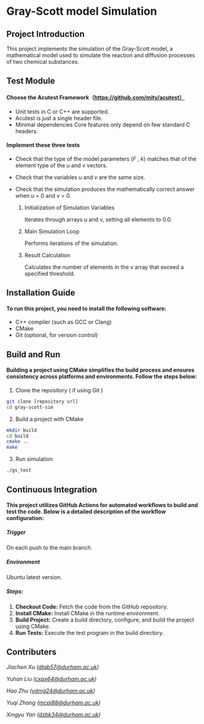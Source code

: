 # Gray-Scott model Simulation


## Project Introduction

This project implements the simulation of the Gray-Scott model, a mathematical model used to simulate the reaction and diffusion processes of two chemical substances.



## Test Module

#### Choose the Acutest Framework（https://github.com/mity/acutest）

- Unit tests in C or C++ are supported.
- Acutest is just a single header file.
- Minimal dependencies Core features only depend on few standard C headers.

#### Implement these three tests

- Check that the type of the model parameters (*F* , *k*) matches that of the element type of the *u* and *v* vectors.

- Check that the variables *u* and *v* are the same size.

- Check that the simulation produces the mathematically correct answer when *u* = 0 and *v* = 0.

  1. Initialization of Simulation Variables

     Iterates through arrays u and v, setting all elements to 0.0.

  2. Main Simulation Loop

     Performs iterations of the simulation.

  3. Result Calculation

     Calculates the number of elements in the *v* array that exceed a specified threshold.

     

## Installation Guide

#### To run this project, you need to install the following software:

- C++ compiler (such as GCC or Clang)
- CMake
- Git (optional, for version control)




## Build and Run

#### Building a project using CMake simplifies the build process and ensures consistency across platforms and environments. Follow the steps below:

1. Clone the repository ( if using Git )

```bash
git clone [repository url]
cd gray-scott-sim
```

2. Build a project with CMake 

```bash
mkdir build
cd build
cmake .. 
make 
```

3. Run simulation

```bash
./gs_test
```



## Continuous Integration

#### This project utilizes GitHub Actions for automated workflows to build and test the code. Below is a detailed description of the workflow configuration:

##### Trigger

On each push to the main branch.

##### Environment

Ubuntu latest version.

##### Steps:

1. **Checkout Code:** Fetch the code from the GitHub repository.
2. **Install CMake:** Install CMake in the runtime environment.
3. **Build Project:** Create a build directory, configure, and build the project using CMake.
4. **Run Tests:** Execute the test program in the build directory.



## Contributers

*Jiachen Xu ([dtqb57@durham.ac.uk]())*

*Yuhan Liu ([cxpx64@durham.ac.uk]())*

*Hao Zhu ([vdmg24@durham.ac.uk]())* 

*Yuqi Zhang ([mcpj88@durham.ac.uk]())*

*Xingyu Yan  ([dzbk34@durham.ac.uk]())*
